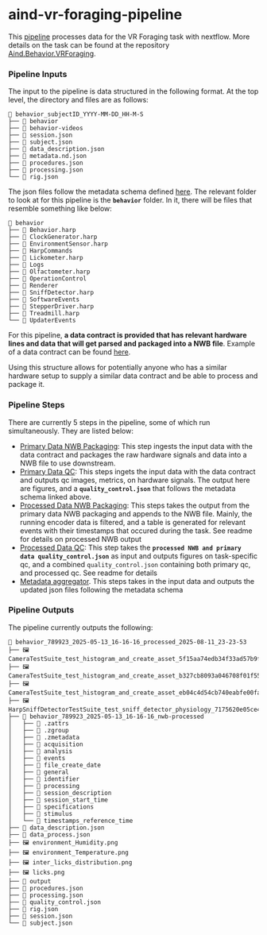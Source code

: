 # aind-vr-foraging-pipeline
This [pipeline](https://codeocean.allenneuraldynamics.org/capsule/5950376/tree) processes data for the VR Foraging task with nextflow. More details on the task can be found at the repository [Aind.Behavior.VRForaging](https://github.com/AllenNeuralDynamics/Aind.Behavior.VrForaging). 

### Pipeline Inputs
The input to the pipeline is data structured in the following format. At the top level, the directory and files are as follows:

```
📂 behavior_subjectID_YYYY-MM-DD_HH-M-S
├── 📂 behavior
├── 📂 behavior-videos
├── 📄 session.json
├── 📄 subject.json
├── 📄 data_description.json
├── 📄 metadata.nd.json
├── 📄 procedures.json
├── 📄 processing.json
└── 📄 rig.json

```

The json files follow the metadata schema defined [here](https://github.com/AllenNeuralDynamics/aind-data-schema). The relevant folder to look at for this pipeline is the **`behavior`** folder. In it, there will be files that resemble something like below:

```
📂 behavior
├── 📂 Behavior.harp
├── 📂 ClockGenerator.harp
├── 📂 EnvironmentSensor.harp
├── 📂 HarpCommands
├── 📂 Lickometer.harp
├── 📂 Logs
├── 📂 Olfactometer.harp
├── 📂 OperationControl
├── 📂 Renderer
├── 📂 SniffDetector.harp
├── 📂 SoftwareEvents
├── 📂 StepperDriver.harp
├── 📂 Treadmill.harp
└── 📂 UpdaterEvents
```
For this pipeline, **a data contract is provided that has relevant hardware lines and data that will get parsed and packaged into a NWB file**. Example of a data contract can be found [here](https://github.com/AllenNeuralDynamics/Aind.Behavior.VrForaging/blob/main/src/aind_behavior_vr_foraging/data_contract/v0_5_0.py).

Using this structure allows for potentially anyone who has a similar hardware setup to supply a similar data contract and be able to process and package it.

### Pipeline Steps
There are currently 5 steps in the pipeline, some of which run simultaneously. They are listed below:

* [Primary Data NWB Packaging](https://github.com/AllenNeuralDynamics/aind-vr-foraging-primary-data-nwb-packaging): This step ingests the input data with the data contract and packages the raw hardware signals and data into a NWB file to use downstream.
* [Primary Data QC](https://github.com/AllenNeuralDynamics/aind-vr-foraging-primary-qc): This steps ingets the input data with the data contract and outputs qc images, metrics, on hardware signals. The output here are figures, and a **`quality_control.json`** that follows the metadata schema linked above.
* [Processed Data NWB Packaging](https://github.com/AllenNeuralDynamics/aind-vr-forgaging-processing-nwb-packaging): This steps takes the output from the primary data NWB packaging and appends to the NWB file. Mainly, the running encoder data is filtered, and a table is generated for relevant events with their timestamps that occured during the task. See readme for details on processed NWB output
* [Processed Data QC](https://github.com/AllenNeuralDynamics/aind-vr-foraging-processing-qc): This step takes the **`processed NWB and primary data quality_control.json`** as input and outputs figures on task-specific qc, and a combined `quality_control.json` containing both primary qc, and processed qc. See readme for details
* [Metadata aggregator](https://github.com/AllenNeuralDynamics/aind-pipeline-processing-metadata-aggregator). This steps takes in the input data and outputs the updated json files following the metadata schema

### Pipeline Outputs
The pipeline currently outputs the following:

```
📂 behavior_789923_2025-05-13_16-16-16_processed_2025-08-11_23-23-53
├── 🖼️ CameraTestSuite_test_histogram_and_create_asset_5f15aa74edb34f33ad57b9f8ad52ffec.png
├── 🖼️ CameraTestSuite_test_histogram_and_create_asset_b327cb8093a046708f01f559bfcc12f2.png
├── 🖼️ CameraTestSuite_test_histogram_and_create_asset_eb04c4d54cb740eabfe00fa58fcceb90.png
├── 🖼️ HarpSniffDetectorTestSuite_test_sniff_detector_physiology_7175620e05ce496197174540704130dc.png
├── 📂 behavior_789923_2025-05-13_16-16-16_nwb-processed
│   ├── 📄 .zattrs
│   ├── 📄 .zgroup
│   ├── 📄 .zmetadata
│   ├── 📂 acquisition
│   ├── 📂 analysis
│   ├── 📂 events
│   ├── 📂 file_create_date
│   ├── 📂 general
│   ├── 📂 identifier
│   ├── 📂 processing
│   ├── 📂 session_description
│   ├── 📂 session_start_time
│   ├── 📂 specifications
│   ├── 📂 stimulus
│   └── 📂 timestamps_reference_time
├── 📄 data_description.json
├── 📄 data_process.json
├── 🖼️ environment_Humidity.png
├── 🖼️ environment_Temperature.png
├── 🖼️ inter_licks_distribution.png
├── 🖼️ licks.png
├── 📄 output
├── 📄 procedures.json
├── 📄 processing.json
├── 📄 quality_control.json
├── 📄 rig.json
├── 📄 session.json
└── 📄 subject.json

```




